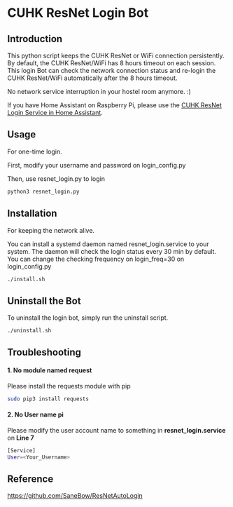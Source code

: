 # CUHK ResNet Login Bot

## Introduction
This python script keeps the CUHK ResNet or WiFi connection persistently. By default, the CUHK ResNet/WiFi has 8 hours timeout on each session. This login Bot can check the network connection status and re-login the CUHK ResNet/WiFi automatically after the 8 hours timeout.

No network service interruption in your hostel room anymore. :)

If you have Home Assistant on Raspberry Pi, please use the [CUHK ResNet Login Service in Home Assistant](https://github.com/lesterlo/ResNet-Login-hass).


## Usage
For one-time login.

First, modify your username and password on login_config.py

Then, use resnet_login.py to login

```bash
python3 resnet_login.py
```

## Installation

For keeping the network alive.

You can install a systemd daemon named resnet_login.service to your system. The daemon will check the login status every 30 min by default. You can change the checking frequency on login_freq=30 on login_config.py


```bash
./install.sh
```

## Uninstall the Bot

To uninstall the login bot, simply run the uninstall script.

```bash
./uninstall.sh
```

## Troubleshooting
#### 1. No module named request
Please install the requests module with pip
```bash
sudo pip3 install requests
```

#### 2. No User name pi
Please modify the user account name to something in **resnet_login.service** on **Line 7**
```bash
[Service]
User=<Your_Username>
```

## Reference
https://github.com/SaneBow/ResNetAutoLogin
